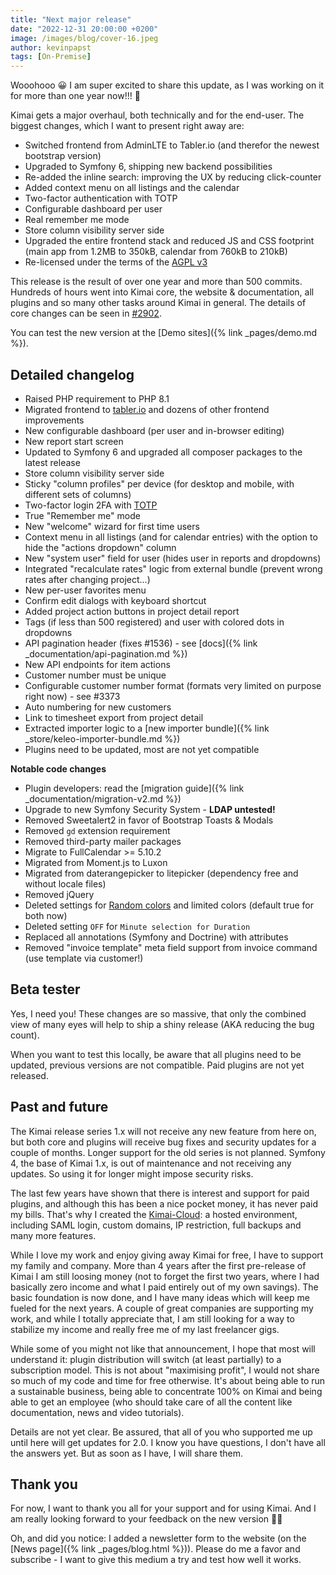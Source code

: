 ```yaml
---
title: "Next major release"
date: "2022-12-31 20:00:00 +0200"
image: /images/blog/cover-16.jpeg
author: kevinpapst
tags: [On-Premise]
---
```


Wooohooo 😀 I am super excited to share this update, as I was working on it for more than one year now!!! 🎉

Kimai gets a major overhaul, both technically and for the end-user.
The biggest changes, which I want to present right away are:

- Switched frontend from AdminLTE to Tabler.io (and therefor the newest bootstrap version)
- Upgraded to Symfony 6, shipping new backend possibilities
- Re-added the inline search: improving the UX by reducing click-counter
- Added context menu on all listings and the calendar
- Two-factor authentication with TOTP
- Configurable dashboard per user
- Real remember me mode
- Store column visibility server side
- Upgraded the entire frontend stack and reduced JS and CSS footprint (main app from 1.2MB to 350kB, calendar from 760kB to 210kB)
- Re-licensed under the terms of the [AGPL v3](https://www.gnu.org/licenses/agpl-3.0.en.html)

This release is the result of over one year and more than 500 commits. 
Hundreds of hours went into Kimai core, the website & documentation, all plugins and so many other tasks around Kimai in general. 
The details of core changes can be seen in [#2902](https://github.com/kimai/kimai/pull/2902).

You can test the new version at the [Demo sites]({% link _pages/demo.md %}).

## Detailed changelog

- Raised PHP requirement to PHP 8.1
- Migrated frontend to [tabler.io](https://preview.tabler.io/) and dozens of other frontend improvements
- New configurable dashboard (per user and in-browser editing)
- New report start screen
- Updated to Symfony 6 and upgraded all composer packages to the latest release
- Store column visibility server side
- Sticky "column profiles" per device (for desktop and mobile, with different sets of columns)
- Two-factor login 2FA with [TOTP](https://symfony.com/bundles/SchebTwoFactorBundle/6.x/providers/totp.html)
- True "Remember me" mode
- New "welcome" wizard for first time users
- Context menu in all listings (and for calendar entries) with the option to hide the "actions dropdown" column
- New "system user" field for user (hides user in reports and dropdowns)
- Integrated "recalculate rates" logic from external bundle (prevent wrong rates after changing project...)
- New per-user favorites menu
- Confirm edit dialogs with keyboard shortcut
- Added project action buttons in project detail report
- Tags (if less than 500 registered) and user with colored dots in dropdowns
- API pagination header (fixes #1536) - see [docs]({% link _documentation/api-pagination.md %})
- New API endpoints for item actions
- Customer number must be unique
- Configurable customer number format (formats very limited on purpose right now) - see #3373
- Auto numbering for new customers
- Link to timesheet export from project detail
- Extracted importer logic to a [new importer bundle]({% link _store/keleo-importer-bundle.md %})
- Plugins need to be updated, most are not yet compatible

**Notable code changes**

- Plugin developers: read the [migration guide]({% link _documentation/migration-v2.md %})
- Upgrade to new Symfony Security System - **LDAP untested!**
- Removed Sweetalert2 in favor of Bootstrap Toasts & Modals
- Removed `gd` extension requirement
- Removed third-party mailer packages
- Migrate to FullCalendar >= 5.10.2
- Migrated from Moment.js to Luxon
- Migrated from daterangepicker to litepicker (dependency free and without locale files)
- Removed jQuery
- Deleted settings for [Random colors](https://github.com/kimai/kimai/discussions/3446) and limited colors (default true for both now)
- Deleted setting `OFF` for `Minute selection for Duration`
- Replaced all annotations (Symfony and Doctrine) with attributes
- Removed "invoice template" meta field support from invoice command (use template via customer!)

## Beta tester 

Yes, I need you! These changes are so massive, that only the combined view of many eyes will help to ship a shiny release (AKA reducing the bug count).

When you want to test this locally, be aware that all plugins need to be updated, previous versions are not compatible. 
Paid plugins are not yet released.

## Past and future

The Kimai release series 1.x will not receive any new feature from here on, but both core and plugins will receive bug fixes and security updates for a couple of months.
Longer support for the old series is not planned. Symfony 4, the base of Kimai 1.x, is out of maintenance and not receiving any updates. 
So using it for longer might impose security risks. 

The last few years have shown that there is interest and support for paid plugins, and although this has been a nice pocket money, it has never paid my bills.
That's why I created the [Kimai-Cloud](https://www.kimai.cloud): a hosted environment, including SAML login, custom domains, IP restriction, full backups and many more features.

While I love my work and enjoy giving away Kimai for free, I have to support my family and company.
More than 4 years after the first pre-release of Kimai I am still loosing money (not to forget the first two years, where I had basically zero income and what I paid entirely out of my own savings). 
The basic foundation is now done, and I have many ideas which will keep me fueled for the next years.
A couple of great companies are supporting my work, and while I totally appreciate that, I am still looking for a way to stabilize my income and really free me of my last freelancer gigs. 

While some of you might not like that announcement, I hope that most will understand it: plugin distribution will switch (at least partially) to a subscription model.
This is not about "maximising profit", I would not share so much of my code and time for free otherwise.
It's about being able to run a sustainable business, being able to concentrate 100% on Kimai and 
being able to get an employee (who should take care of all the content like documentation, news and video tutorials).

Details are not yet clear. 
Be assured, that all of you who supported me up until here will get updates for 2.0. 
I know you have questions, I don't have all the answers yet. But as soon as I have, I will share them.

## Thank you 

For now, I want to thank you all for your support and for using Kimai.
And I am really looking forward to your feedback on the new version 🙈😁

Oh, and did you notice: I added a newsletter form to the website (on the [News page]({% link _pages/blog.html %})). 
Please do me a favor and subscribe - I want to give this medium a try and test how well it works. 
